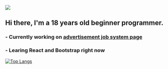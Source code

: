 ![](https://komarev.com/ghpvc/?username=macinek67&color=blue)

## Hi there, I'm a 18 years old beginner programmer.
### - Currently working on [advertisement job system page](https://github.com/macinek67/system_ogloszeniowy)
### - Learing React and Bootstrap right now

[![Top Langs](https://github-readme-stats.vercel.app/api/top-langs/?username=macinek67&layout=compact)](https://github.com/macinek67/github-readme-stats)
